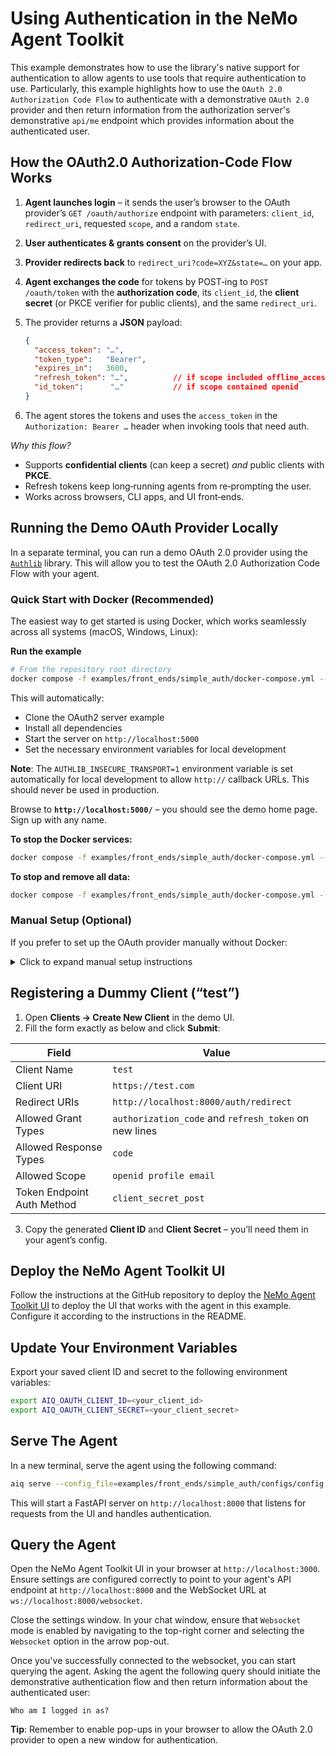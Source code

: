<!--
SPDX-FileCopyrightText: Copyright (c) 2025, NVIDIA CORPORATION & AFFILIATES. All rights reserved.
SPDX-License-Identifier: Apache-2.0

Licensed under the Apache License, Version 2.0 (the "License");
you may not use this file except in compliance with the License.
You may obtain a copy of the License at

http://www.apache.org/licenses/LICENSE-2.0

Unless required by applicable law or agreed to in writing, software
distributed under the License is distributed on an "AS IS" BASIS,
WITHOUT WARRANTIES OR CONDITIONS OF ANY KIND, either express or implied.
See the License for the specific language governing permissions and
limitations under the License.
-->

# Using Authentication in the NeMo Agent Toolkit

This example demonstrates how to use the library's native support for authentication to allow agents to use tools that require
authentication to use. Particularly, this example highlights how to use the `OAuth 2.0 Authorization Code Flow` to authenticate
with a demonstrative `OAuth 2.0` provider and then return information from the authorization server's demonstrative `api/me` endpoint
which provides information about the authenticated user.

## How the OAuth2.0 Authorization‑Code Flow Works

1. **Agent launches login** – it sends the user’s browser to the OAuth provider’s
   `GET /oauth/authorize` endpoint with parameters:
   `client_id`, `redirect_uri`, requested `scope`, and a random `state`.
2. **User authenticates & grants consent** on the provider’s UI.
3. **Provider redirects back** to `redirect_uri?code=XYZ&state=…` on your app.
4. **Agent exchanges the code** for tokens by POST‑ing to `POST /oauth/token`
   with the **authorization code**, its `client_id`, the **client secret** (or PKCE
   verifier for public clients), and the same `redirect_uri`.
5. The provider returns a **JSON** payload:

   ```json
   {
     "access_token": "…",
     "token_type":   "Bearer",
     "expires_in":   3600,
     "refresh_token": "…",          // if scope included offline_access
     "id_token":      "…"           // if scope contained openid
   }
   ```

6. The agent stores the tokens and uses the `access_token` in the
   `Authorization: Bearer …` header when invoking tools that need auth.

*Why this flow?*

- Supports **confidential clients** (can keep a secret) *and* public clients with **PKCE**.
- Refresh tokens keep long‑running agents from re‑prompting the user.
- Works across browsers, CLI apps, and UI front‑ends.

## Running the Demo OAuth Provider Locally

In a separate terminal, you can run a demo OAuth 2.0 provider using the [`Authlib`](https://docs.authlib.org/en/latest/)
library. This will allow you to test the OAuth 2.0 Authorization Code Flow with your agent.

### Quick Start with Docker (Recommended)

The easiest way to get started is using Docker, which works seamlessly across all systems (macOS, Windows, Linux):

**Run the example**

```bash
# From the repository root directory
docker compose -f examples/front_ends/simple_auth/docker-compose.yml --project-directory examples/front_ends/simple_auth up
```

This will automatically:

- Clone the OAuth2 server example
- Install all dependencies
- Start the server on `http://localhost:5000`
- Set the necessary environment variables for local development

**Note**: The `AUTHLIB_INSECURE_TRANSPORT=1` environment variable is set automatically for local development to allow `http://` callback URLs. This should never be used in production.

Browse to **`http://localhost:5000/`** – you should see the demo home page. Sign up with any name.

**To stop the Docker services:**

```bash
docker compose -f examples/front_ends/simple_auth/docker-compose.yml --project-directory examples/front_ends/simple_auth down
```

**To stop and remove all data:**

```bash
docker compose -f examples/front_ends/simple_auth/docker-compose.yml --project-directory examples/front_ends/simple_auth down -v
```

### Manual Setup (Optional)

If you prefer to set up the OAuth provider manually without Docker:

<details>
<summary>Click to expand manual setup instructions</summary>

#### Clone & enter the repo

```bash
git clone https://github.com/authlib/example-oauth2-server.git
cd example-oauth2-server
```

#### Create a Python virtual environment

```bash
# make an isolated env
python3 -m venv .venv
# activate it – prompt shows (.venv)
source .venv/bin/activate
# optional but recommended
pip install --upgrade pip
```

#### Install dependencies & start the server

```bash
pip install -r requirements.txt
export AUTHLIB_INSECURE_TRANSPORT=1
flask run
```

Browse to **`http://localhost:5000/`** – you should see the demo home page. Sign up with any name.

</details>

## Registering a Dummy Client (“test”)

1. Open **Clients → Create New Client** in the demo UI.
2. Fill the form exactly as below and click **Submit**:

| Field                      | Value                                                 |
|----------------------------|-------------------------------------------------------|
| Client Name                | `test`                                                |
| Client URI                 | `https://test.com`                                    |
| Redirect URIs              | `http://localhost:8000/auth/redirect`                 |
| Allowed Grant Types        | `authorization_code` and `refresh_token` on new lines |
| Allowed Response Types     | `code`                                                |
| Allowed Scope              | `openid profile email`                                |
| Token Endpoint Auth Method | `client_secret_post`                                  |

3. Copy the generated **Client ID** and **Client Secret** – you’ll need them in your agent’s config.

## Deploy the NeMo Agent Toolkit UI

Follow the instructions at the GitHub repository to deploy the [NeMo Agent Toolkit UI](https://github.com/NVIDIA/NeMo-Agent-Toolkit-UI)
to deploy the UI that works with the agent in this example. Configure it according to the instructions in the README.

## Update Your Environment Variables

Export your saved client ID and secret to the following environment variables:

```bash
export AIQ_OAUTH_CLIENT_ID=<your_client_id>
export AIQ_OAUTH_CLIENT_SECRET=<your_client_secret>
```

## Serve The Agent

In a new terminal, serve the agent using the following command:

```bash
aiq serve --config_file=examples/front_ends/simple_auth/configs/config.yml
```

This will start a FastAPI server on `http://localhost:8000` that listens for requests from the UI and
handles authentication.

## Query the Agent

Open the NeMo Agent Toolkit UI in your browser at `http://localhost:3000`. Ensure settings are configured correctly to point to your agent's API endpoint at `http://localhost:8000` and
the WebSocket URL at `ws://localhost:8000/websocket`.

Close the settings window. In your chat window, ensure that `Websocket` mode is enabled by navigating to the top-right corner and selecting the `Websocket` option in the arrow pop-out.

Once you've successfully connected to the websocket, you can start querying the agent. Asking the agent the following query should initiate the demonstrative authentication flow and then return
information about the authenticated user:

```text
Who am I logged in as?
```

**Tip**: Remember to enable pop-ups in your browser to allow the OAuth 2.0 provider to open a new window for authentication.
